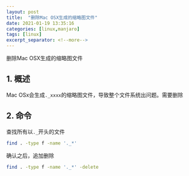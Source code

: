 ```yaml
---
layout: post
title:  "删除Mac OSX生成的缩略图文件"
date: 2021-01-19 13:35:16
categories: [linux,manjaro]
tags: [linux]
excerpt_separator: <!--more-->
---
```

删除Mac OSX生成的缩略图文件
<!--more-->

## 1. 概述
Mac OSx会生成`._xxxx`的缩略图文件，导致整个文件系统出问题。需要删除

## 2. 命令

查找所有以`._`开头的文件
```bash
find . -type f -name '._*'
```

确认之后，追加删除
```bash
find . -type f -name '._*' -delete
```